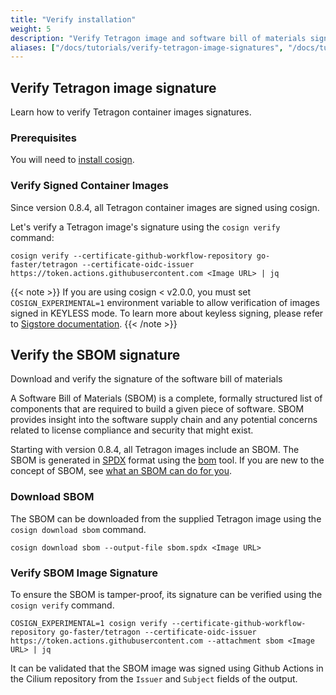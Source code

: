 ```yaml
---
title: "Verify installation"
weight: 5
description: "Verify Tetragon image and software bill of materials signatures"
aliases: ["/docs/tutorials/verify-tetragon-image-signatures", "/docs/tutorials/software-bill-of-materials"]
---
```


## Verify Tetragon image signature

Learn how to verify Tetragon container images signatures.

### Prerequisites

You will need to [install cosign](https://docs.sigstore.dev/cosign/system_config/installation/).

### Verify Signed Container Images

Since version 0.8.4, all Tetragon container images are signed using cosign.

Let's verify a Tetragon image's signature using the `cosign verify` command:

```shell
cosign verify --certificate-github-workflow-repository go-faster/tetragon --certificate-oidc-issuer https://token.actions.githubusercontent.com <Image URL> | jq
```

{{< note >}}
If you are using cosign < v2.0.0, you must set `COSIGN_EXPERIMENTAL=1`
environment variable to allow verification of images signed in KEYLESS mode.
To learn more about keyless signing, please refer to [Sigstore documentation](https://docs.sigstore.dev/cosign/signing/overview/).
{{< /note >}}

## Verify the SBOM signature

Download and verify the signature of the software bill of materials

A Software Bill of Materials (SBOM) is a complete, formally structured list of
components that are required to build a given piece of software. SBOM provides
insight into the software supply chain and any potential concerns related to
license compliance and security that might exist.

Starting with version 0.8.4, all Tetragon images include an SBOM. The SBOM is
generated in [SPDX](https://spdx.dev/) format using the
[bom](https://github.com/kubernetes-sigs/bom) tool. If you are new to the
concept of SBOM, see [what an SBOM can do for you](https://www.chainguard.dev/unchained/what-an-sbom-can-do-for-you).

### Download SBOM

The SBOM can be downloaded from the supplied Tetragon image using the `cosign
download sbom` command.

```shell
cosign download sbom --output-file sbom.spdx <Image URL>
```

### Verify SBOM Image Signature

To ensure the SBOM is tamper-proof, its signature can be verified using the
`cosign verify` command.

```shell
COSIGN_EXPERIMENTAL=1 cosign verify --certificate-github-workflow-repository go-faster/tetragon --certificate-oidc-issuer https://token.actions.githubusercontent.com --attachment sbom <Image URL> | jq
```

It can be validated that the SBOM image was signed using Github Actions in the
Cilium repository from the `Issuer` and `Subject` fields of the output.
